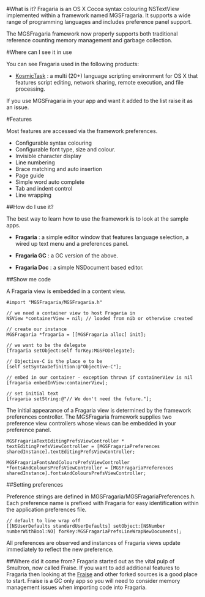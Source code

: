 #What is it?
Fragaria is an OS X Cocoa syntax colouring NSTextView implemented within a framework named MGSFragaria. It supports a wide range of programming languages and includes preference panel support.

The MGSFragaria framework now properly supports both traditional reference counting memory management and garbage collection.

#Where can I see it in use

You can see Fragaria used in the following products:

* [KosmicTask](http://www.mugginsoft.com) : a multi (20+) language  scripting environment for OS X that features script editing, network sharing, remote execution, and file processing.

If you use MGSFragaria in your app and want it added to the list raise it as an issue.

#Features

Most features are accessed via the framework preferences.

* Configurable syntax colouring
* Configurable font type, size and colour.
* Invisible character display
* Line numbering
* Brace matching and auto insertion
* Page guide
* Simple word auto complete
* Tab and indent control
* Line wrapping


##How do I use it?

The best way to learn how to use the framework is to look at the sample apps.

* __Fragaria__ : a simple editor window that features language selection, a wired up text menu and a preferences panel.

* __Fragaria GC__ : a GC version of the above.

* __Fragaria Doc__ : a simple NSDocument based editor.

##Show me code

A Fragaria view is embedded in a content view.

	#import "MGSFragaria/MGSFragaria.h"

	// we need a container view to host Fragaria in
	NSView *containerView = nil; // loaded from nib or otherwise created

	// create our instance
	MGSFragaria *fragaria = [[MGSFragaria alloc] init];

	// we want to be the delegate
	[fragaria setObject:self forKey:MGSFODelegate];

	// Objective-C is the place e to be
	[self setSyntaxDefinition:@"Objective-C"];

	// embed in our container - exception thrown if containerView is nil
	[fragaria embedInView:containerView];

	// set initial text
	[fragaria setString:@"// We don't need the future."];

The initial appearance of a Fragaria view is determined by the framework preferences controller. The MGSFragaria framework supplies two preference view controllers whose views can be embedded in your preference panel.

    MGSFragariaTextEditingPrefsViewController * textEditingPrefsViewController = [MGSFragariaPreferences sharedInstance].textEditingPrefsViewController;

    MGSFragariaFontsAndColoursPrefsViewController *fontsAndColoursPrefsViewController = [MGSFragariaPreferences sharedInstance].fontsAndColoursPrefsViewController;

##Setting preferences

Preference strings are defined in MGSFragaria/MGSFragariaPreferences.h. Each preference name is prefixed with Fragaria for easy identification within the application preferences file.

	// default to line wrap off
	[[NSUserDefaults standardUserDefaults] setObject:[NSNumber numberWithBool:NO] forKey:MGSFragariaPrefsLineWrapNewDocuments];

All preferences are observed and instances of Fragaria views update immediately to reflect the new preference.

##Where did it come from?
Fragaria started out as the vital pulp of Smultron, now called Fraise. If you want to add additional features to Fragaria then looking at the [Fraise](https://github.com/jfmoy/Fraise) and other forked sources is a good place to start. Fraise is a GC only app so you will need to consider memory management issues when importing code into Fragaria.



 
